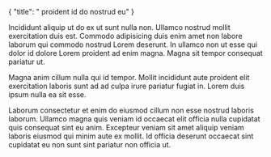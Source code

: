 {
  "title": " proident id do nostrud eu"
}

Incididunt aliquip ut do ex ut sunt nulla non. Ullamco nostrud mollit exercitation duis est. Commodo adipisicing duis enim amet non labore laborum qui commodo nostrud Lorem deserunt. In ullamco non ut esse qui dolor id dolore Lorem proident ad enim magna. Magna sit tempor consequat pariatur ut.

Magna anim cillum nulla qui id tempor. Mollit incididunt aute proident elit exercitation laboris sunt ad ad culpa irure pariatur fugiat in. Lorem duis ipsum nulla ea sit esse.

Laborum consectetur et enim do eiusmod cillum non esse nostrud laboris laborum. Ullamco magna quis veniam id occaecat elit officia nulla cupidatat quis consequat sint eu anim. Excepteur veniam sit amet aliquip veniam laboris eiusmod qui minim aute ex mollit. Id officia deserunt occaecat sint cupidatat eu non sunt sint pariatur non officia ut.